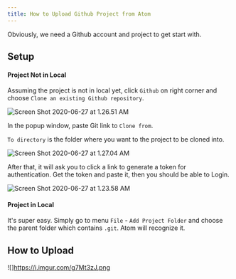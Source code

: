 ```yaml
---
title: How to Upload Github Project from Atom
---
```

Obviously, we need a Github account and project to get start with.

## Setup

#### Project Not in Local

Assuming the project is not in local yet, click `Github` on right corner and choose `Clone an existing Github repository`.

![Screen Shot 2020-06-27 at 1.26.51 AM](https://i.imgur.com/09xzVh8.png)

In the popup window, paste Git link to `Clone from`.

`To directory` is the folder where you want to the project to be cloned into.

![Screen Shot 2020-06-27 at 1.27.04 AM](https://i.imgur.com/Ss0gZFt.png)

After that, it will ask you to click a link to generate a token for authentication. Get the token and paste it, then you should be able to Login.

![Screen Shot 2020-06-27 at 1.23.58 AM](https://i.imgur.com/BxPzhNH.png)

#### Project in Local

It's super easy. Simply go to menu `File` - `Add Project Folder` and choose the parent folder which contains `.git`. Atom will recognize it.


## How to Upload

![]https://i.imgur.com/g7Mt3zJ.png
